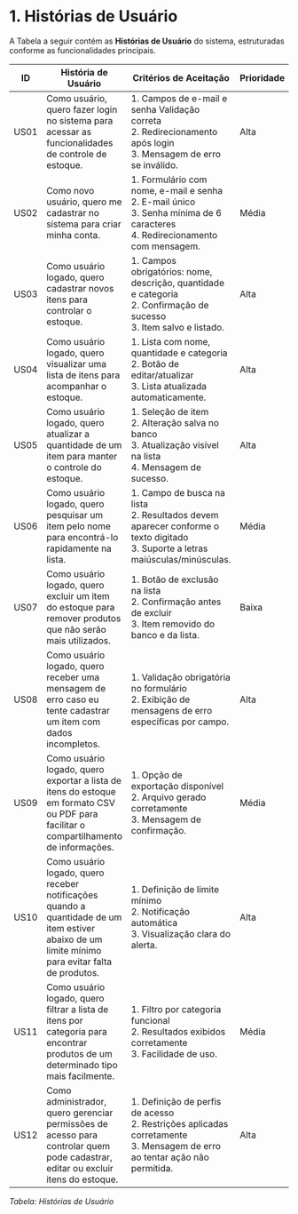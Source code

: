 # 1. Histórias de Usuário

A Tabela a seguir contém as **Histórias de Usuário** do sistema, estruturadas conforme as funcionalidades principais.

| **ID** | **História de Usuário** | **Critérios de Aceitação** | **Prioridade** | **Story Points** |
|--------|-------------------------|----------------------------|----------------| ---------------- |
| US01  | Como usuário, quero fazer login no sistema para acessar as funcionalidades de controle de estoque. | 1. Campos de e-mail e senha Validação correta <br> 2. Redirecionamento após login <br> 3. Mensagem de erro se inválido. | Alta | 3 |
| US02  | Como novo usuário, quero me cadastrar no sistema para criar minha conta. | 1. Formulário com nome, e-mail e senha <br> 2. E-mail único <br> 3. Senha mínima de 6 caracteres <br> 4. Redirecionamento com mensagem. | Média | 1 |
| US03  | Como usuário logado, quero cadastrar novos itens para controlar o estoque. | 1. Campos obrigatórios: nome, descrição, quantidade e categoria <br> 2. Confirmação de sucesso <br> 3. Item salvo e listado. | Alta | 4 |
| US04  | Como usuário logado, quero visualizar uma lista de itens para acompanhar o estoque. | 1. Lista com nome, quantidade e categoria <br> 2. Botão de editar/atualizar <br> 3. Lista atualizada automaticamente. | Alta | 2 |
| US05  | Como usuário logado, quero atualizar a quantidade de um item para manter o controle do estoque. | 1. Seleção de item <br> 2. Alteração salva no banco <br> 3. Atualização visível na lista <br> 4. Mensagem de sucesso. | Alta | 4 |
| US06  | Como usuário logado, quero pesquisar um item pelo nome para encontrá-lo rapidamente na lista. | 1. Campo de busca na lista <br> 2. Resultados devem aparecer conforme o texto digitado <br> 3. Suporte a letras maiúsculas/minúsculas. | Média | 4 |
| US07  | Como usuário logado, quero excluir um item do estoque para remover produtos que não serão mais utilizados. | 1. Botão de exclusão na lista <br> 2. Confirmação antes de excluir <br> 3. Item removido do banco e da lista. | Baixa | 1 |
| US08  | Como usuário logado, quero receber uma mensagem de erro caso eu tente cadastrar um item com dados incompletos. | 1. Validação obrigatória no formulário <br> 2. Exibição de mensagens de erro específicas por campo. | Alta | 3 |
| US09  | Como usuário logado, quero exportar a lista de itens do estoque em formato CSV ou PDF para facilitar o compartilhamento de informações. | 1. Opção de exportação disponível <br> 2. Arquivo gerado corretamente <br> 3. Mensagem de confirmação. | Média | 4 |
| US10  | Como usuário logado, quero receber notificações quando a quantidade de um item estiver abaixo de um limite mínimo para evitar falta de produtos. | 1. Definição de limite mínimo <br> 2. Notificação automática <br> 3. Visualização clara do alerta. | Alta | 5 |
| US11  | Como usuário logado, quero filtrar a lista de itens por categoria para encontrar produtos de um determinado tipo mais facilmente. | 1. Filtro por categoria funcional <br> 2. Resultados exibidos corretamente <br> 3. Facilidade de uso. | Média | 3 |
| US12  | Como administrador, quero gerenciar permissões de acesso para controlar quem pode cadastrar, editar ou excluir itens do estoque. | 1. Definição de perfis de acesso <br> 2. Restrições aplicadas corretamente <br> 3. Mensagem de erro ao tentar ação não permitida. | Alta | 3 |

_Tabela: Histórias de Usuário_
